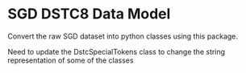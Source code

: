 # SGD DSTC8 Data Model

Convert the raw SGD dataset into python classes using this package.

Need to update the DstcSpecialTokens class to change the string representation of some of the classes